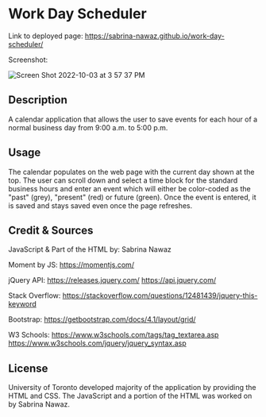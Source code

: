 # Work Day Scheduler 

Link to deployed page: https://sabrina-nawaz.github.io/work-day-scheduler/

Screenshot: 

![Screen Shot 2022-10-03 at 3 57 37 PM](https://user-images.githubusercontent.com/61954667/193667619-59f90bc7-ee0c-4a7e-a255-e4c72eaa1f3d.png)

## Description

A calendar application that allows the user to save events for each hour of a normal business day from 9:00 a.m. to 5:00 p.m. 

## Usage

The calendar populates on the web page with the current day shown at the top. The user can scroll down and select a time block for the standard business hours and enter an event which will either be color-coded as the "past" (grey), "present" (red) or future (green). Once the event is entered, it is saved and stays saved even once the page refreshes. 

## Credit & Sources 

JavaScript & Part of the HTML by: Sabrina Nawaz 

Moment by JS:
https://momentjs.com/

jQuery API: 
https://releases.jquery.com/
https://api.jquery.com/

Stack Overflow:
https://stackoverflow.com/questions/12481439/jquery-this-keyword

Bootstrap:
https://getbootstrap.com/docs/4.1/layout/grid/


W3 Schools:
https://www.w3schools.com/tags/tag_textarea.asp
https://www.w3schools.com/jquery/jquery_syntax.asp


## License

University of Toronto developed majority of the application by providing the HTML and CSS. The JavaScript and a portion of the HTML was worked on by Sabrina Nawaz. 
